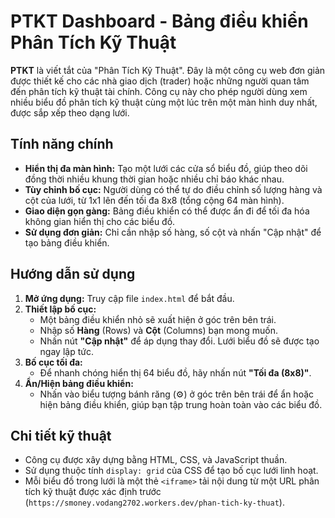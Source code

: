 # PTKT Dashboard - Bảng điều khiển Phân Tích Kỹ Thuật

**PTKT** là viết tắt của "Phân Tích Kỹ Thuật". Đây là một công cụ web đơn giản được thiết kế cho các nhà giao dịch (trader) hoặc những người quan tâm đến phân tích kỹ thuật tài chính. Công cụ này cho phép người dùng xem nhiều biểu đồ phân tích kỹ thuật cùng một lúc trên một màn hình duy nhất, được sắp xếp theo dạng lưới.

## Tính năng chính

*   **Hiển thị đa màn hình:** Tạo một lưới các cửa sổ biểu đồ, giúp theo dõi đồng thời nhiều khung thời gian hoặc nhiều chỉ báo khác nhau.
*   **Tùy chỉnh bố cục:** Người dùng có thể tự do điều chỉnh số lượng hàng và cột của lưới, từ 1x1 lên đến tối đa 8x8 (tổng cộng 64 màn hình).
*   **Giao diện gọn gàng:** Bảng điều khiển có thể được ẩn đi để tối đa hóa không gian hiển thị cho các biểu đồ.
*   **Sử dụng đơn giản:** Chỉ cần nhập số hàng, số cột và nhấn "Cập nhật" để tạo bảng điều khiển.

## Hướng dẫn sử dụng

1.  **Mở ứng dụng:** Truy cập file `index.html` để bắt đầu.
2.  **Thiết lập bố cục:**
    *   Một bảng điều khiển nhỏ sẽ xuất hiện ở góc trên bên trái.
    *   Nhập số **Hàng** (Rows) và **Cột** (Columns) bạn mong muốn.
    *   Nhấn nút **"Cập nhật"** để áp dụng thay đổi. Lưới biểu đồ sẽ được tạo ngay lập tức.
3.  **Bố cục tối đa:**
    *   Để nhanh chóng hiển thị 64 biểu đồ, hãy nhấn nút **"Tối đa (8x8)"**.
4.  **Ẩn/Hiện bảng điều khiển:**
    *   Nhấn vào biểu tượng bánh răng (⚙️) ở góc trên bên trái để ẩn hoặc hiện bảng điều khiển, giúp bạn tập trung hoàn toàn vào các biểu đồ.

## Chi tiết kỹ thuật

*   Công cụ được xây dựng bằng HTML, CSS, và JavaScript thuần.
*   Sử dụng thuộc tính `display: grid` của CSS để tạo bố cục lưới linh hoạt.
*   Mỗi biểu đồ trong lưới là một thẻ `<iframe>` tải nội dung từ một URL phân tích kỹ thuật được xác định trước (`https://smoney.vodang2702.workers.dev/phan-tich-ky-thuat`).
